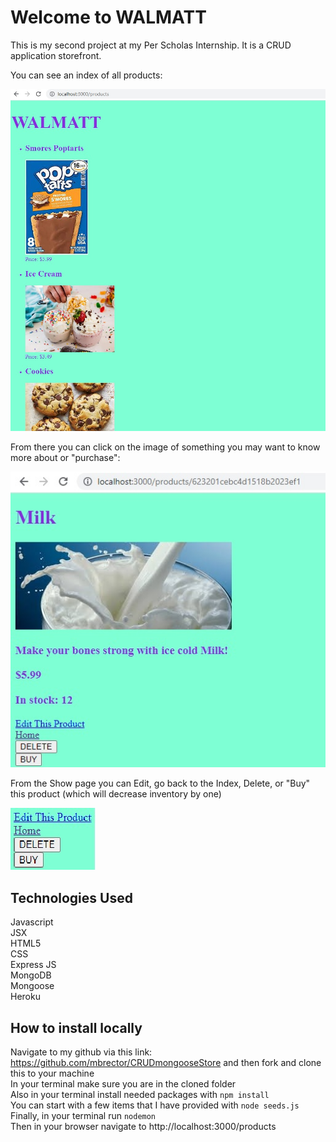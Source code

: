 # Welcome to WALMATT

This is my second project at my Per Scholas Internship. It is a CRUD application storefront.

You can see an index of all products:

![Index](index.jpg)

From there you can click on the image of something you may want to know more about or "purchase":

![Show](show.jpg)

From the Show page you can Edit, go back to the Index, Delete, or "Buy" this product (which will decrease inventory by one)

![Buttons](showButtons.jpg)

## Technologies Used

Javascript  
JSX  
HTML5  
CSS  
Express JS  
MongoDB  
Mongoose  
Heroku  

## How to install locally

Navigate to my github via this link: https://github.com/mbrector/CRUDmongooseStore and then fork and clone this to your machine  
In your terminal make sure you are in the cloned folder  
Also in your terminal install needed packages with `npm install`  
You can start with a few items that I have provided with `node seeds.js`  
Finally, in your terminal run `nodemon`  
Then in your browser navigate to http://localhost:3000/products  